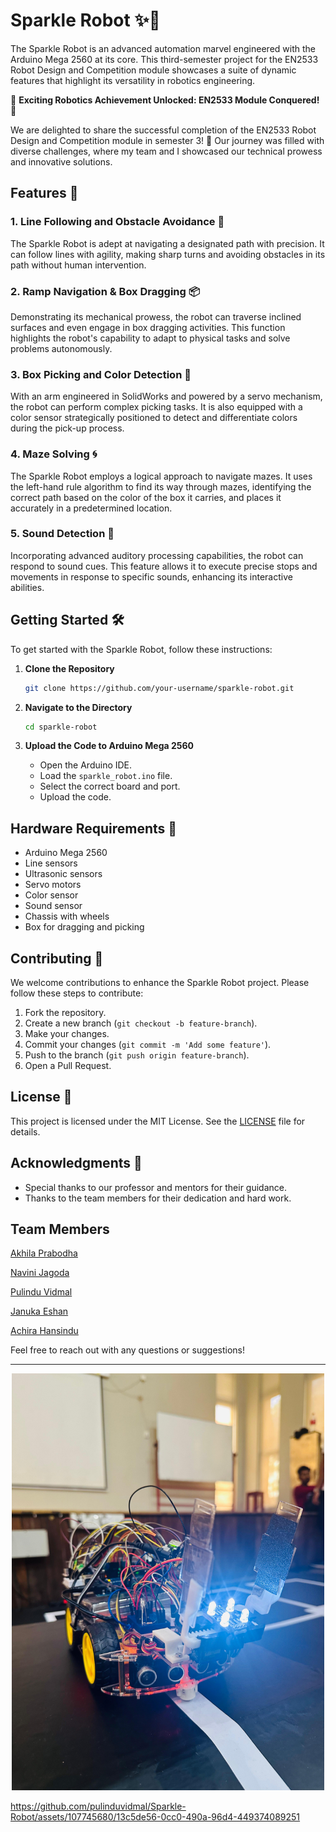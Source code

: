 # Sparkle Robot ✨🤖

The Sparkle Robot is an advanced automation marvel engineered with the Arduino Mega 2560 at its core. This third-semester project for the EN2533 Robot Design and Competition module showcases a suite of dynamic features that highlight its versatility in robotics engineering.

🚀 **Exciting Robotics Achievement Unlocked: EN2533 Module Conquered!** 🤖

We are delighted to share the successful completion of the EN2533 Robot Design and Competition module in semester 3! 🌟 Our journey was filled with diverse challenges, where my team and I showcased our technical prowess and innovative solutions.

## Features 🌟

### 1. Line Following and Obstacle Avoidance 🚧
The Sparkle Robot is adept at navigating a designated path with precision. It can follow lines with agility, making sharp turns and avoiding obstacles in its path without human intervention.

### 2. Ramp Navigation & Box Dragging 📦
Demonstrating its mechanical prowess, the robot can traverse inclined surfaces and even engage in box dragging activities. This function highlights the robot's capability to adapt to physical tasks and solve problems autonomously.

### 3. Box Picking and Color Detection 🎨
With an arm engineered in SolidWorks and powered by a servo mechanism, the robot can perform complex picking tasks. It is also equipped with a color sensor strategically positioned to detect and differentiate colors during the pick-up process.

### 4. Maze Solving 🌀
The Sparkle Robot employs a logical approach to navigate mazes. It uses the left-hand rule algorithm to find its way through mazes, identifying the correct path based on the color of the box it carries, and places it accurately in a predetermined location.

### 5. Sound Detection 🎤
Incorporating advanced auditory processing capabilities, the robot can respond to sound cues. This feature allows it to execute precise stops and movements in response to specific sounds, enhancing its interactive abilities.

## Getting Started 🛠️

To get started with the Sparkle Robot, follow these instructions:

1. **Clone the Repository**
   ```bash
   git clone https://github.com/your-username/sparkle-robot.git
   ```

2. **Navigate to the Directory**
   ```bash
   cd sparkle-robot
   ```

3. **Upload the Code to Arduino Mega 2560**
   - Open the Arduino IDE.
   - Load the `sparkle_robot.ino` file.
   - Select the correct board and port.
   - Upload the code.

## Hardware Requirements 🛒

- Arduino Mega 2560
- Line sensors
- Ultrasonic sensors
- Servo motors
- Color sensor
- Sound sensor
- Chassis with wheels
- Box for dragging and picking

## Contributing 🤝

We welcome contributions to enhance the Sparkle Robot project. Please follow these steps to contribute:

1. Fork the repository.
2. Create a new branch (`git checkout -b feature-branch`).
3. Make your changes.
4. Commit your changes (`git commit -m 'Add some feature'`).
5. Push to the branch (`git push origin feature-branch`).
6. Open a Pull Request.

## License 📄

This project is licensed under the MIT License. See the [LICENSE](LICENSE) file for details.

## Acknowledgments 🙏

- Special thanks to our professor and mentors for their guidance.
- Thanks to the team members for their dedication and hard work.

## Team Members
[Akhila Prabodha](https://github.com/akhilaprabodha)

[Navini Jagoda](https://github.com/Navini11)

[Pulindu Vidmal](https://github.com/pulinduvidmal)

[Januka Eshan](https://github.com/eshansurendra)

[Achira Hansindu]()

Feel free to reach out with any questions or suggestions!

---

<div style="text-align: center;">
  <img src="/docs/assets/robot.png" alt="New Image" title="New Image" style="width: 500px; max-width: 100%;" />
</div>

https://github.com/pulinduvidmal/Sparkle-Robot/assets/107745680/13c5de56-0cc0-490a-96d4-449374089251


